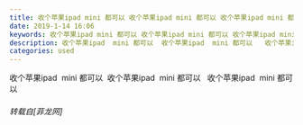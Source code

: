 ```yaml
---
title: 收个苹果ipad mini 都可以 收个苹果ipad mini 都可以 收个苹果ipad mini 都可以
date: 2019-1-14 16:06
keywords: 收个苹果ipad mini 都可以 收个苹果ipad mini 都可以 收个苹果ipad mini 都可以
description: 收个苹果ipad  mini 都可以  收个苹果ipad  mini 都可以   收个苹果ipad  mini 都可以 
categories: used
---
```

<td class="t_f" id="postmessage_2689667">

收个苹果ipad  mini 都可以  收个苹果ipad  mini 都可以   收个苹果ipad  mini 都可以 </td>
###### 转载自[菲龙网]